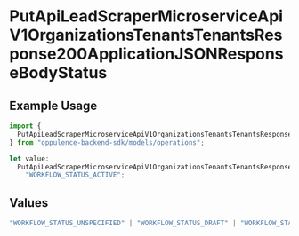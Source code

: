 # PutApiLeadScraperMicroserviceApiV1OrganizationsTenantsTenantsResponse200ApplicationJSONResponseBodyStatus

## Example Usage

```typescript
import {
  PutApiLeadScraperMicroserviceApiV1OrganizationsTenantsTenantsResponse200ApplicationJSONResponseBodyStatus,
} from "oppulence-backend-sdk/models/operations";

let value:
  PutApiLeadScraperMicroserviceApiV1OrganizationsTenantsTenantsResponse200ApplicationJSONResponseBodyStatus =
    "WORKFLOW_STATUS_ACTIVE";
```

## Values

```typescript
"WORKFLOW_STATUS_UNSPECIFIED" | "WORKFLOW_STATUS_DRAFT" | "WORKFLOW_STATUS_ACTIVE" | "WORKFLOW_STATUS_PAUSED" | "WORKFLOW_STATUS_FAILED" | "WORKFLOW_STATUS_COMPLETED" | "WORKFLOW_STATUS_ARCHIVED" | "WORKFLOW_STATUS_PENDING_APPROVAL" | "WORKFLOW_STATUS_VALIDATING" | "WORKFLOW_STATUS_QUOTA_EXCEEDED" | "WORKFLOW_STATUS_WARNING"
```